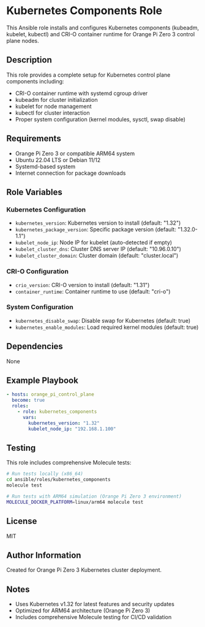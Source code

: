 # Kubernetes Components Role

This Ansible role installs and configures Kubernetes components (kubeadm, kubelet, kubectl) and CRI-O container runtime for Orange Pi Zero 3 control plane nodes.

## Description

This role provides a complete setup for Kubernetes control plane components including:
- CRI-O container runtime with systemd cgroup driver
- kubeadm for cluster initialization
- kubelet for node management  
- kubectl for cluster interaction
- Proper system configuration (kernel modules, sysctl, swap disable)

## Requirements

- Orange Pi Zero 3 or compatible ARM64 system
- Ubuntu 22.04 LTS or Debian 11/12
- Systemd-based system
- Internet connection for package downloads

## Role Variables

### Kubernetes Configuration
- `kubernetes_version`: Kubernetes version to install (default: "1.32")
- `kubernetes_package_version`: Specific package version (default: "1.32.0-1.1")
- `kubelet_node_ip`: Node IP for kubelet (auto-detected if empty)
- `kubelet_cluster_dns`: Cluster DNS server IP (default: "10.96.0.10")
- `kubelet_cluster_domain`: Cluster domain (default: "cluster.local")

### CRI-O Configuration
- `crio_version`: CRI-O version to install (default: "1.31")
- `container_runtime`: Container runtime to use (default: "cri-o")

### System Configuration
- `kubernetes_disable_swap`: Disable swap for Kubernetes (default: true)
- `kubernetes_enable_modules`: Load required kernel modules (default: true)

## Dependencies

None

## Example Playbook

```yaml
- hosts: orange_pi_control_plane
  become: true
  roles:
    - role: kubernetes_components
      vars:
        kubernetes_version: "1.32"
        kubelet_node_ip: "192.168.1.100"
```

## Testing

This role includes comprehensive Molecule tests:

```bash
# Run tests locally (x86_64)
cd ansible/roles/kubernetes_components
molecule test

# Run tests with ARM64 simulation (Orange Pi Zero 3 environment)
MOLECULE_DOCKER_PLATFORM=linux/arm64 molecule test
```

## License

MIT

## Author Information

Created for Orange Pi Zero 3 Kubernetes cluster deployment.

## Notes
- Uses Kubernetes v1.32 for latest features and security updates
- Optimized for ARM64 architecture (Orange Pi Zero 3)
- Includes comprehensive Molecule testing for CI/CD validation